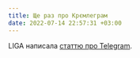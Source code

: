 ```yaml
---
title: Ще раз про Крємлеграм
date: 2022-07-14 22:57:31 +03:00
---
```


LIGA написала [статтю про Telegram][1].

[1]: https://netfreedom.org.ua/article/telegram-chomu-vin-takij-populyarnij-sered-ukrayinciv-ta-yaki-nebezpeki-prihovuye
